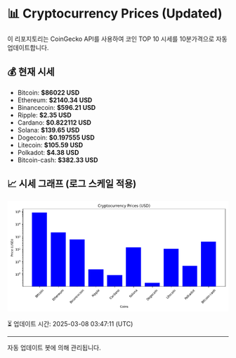 
# 📊 Cryptocurrency Prices (Updated)

이 리포지토리는 CoinGecko API를 사용하여 코인 TOP 10 시세를 10분가격으로 자동 업데이트합니다.

## 💰 현재 시세
- Bitcoin: **$86022 USD**
- Ethereum: **$2140.34 USD**
- Binancecoin: **$596.21 USD**
- Ripple: **$2.35 USD**
- Cardano: **$0.822112 USD**
- Solana: **$139.65 USD**
- Dogecoin: **$0.197555 USD**
- Litecoin: **$105.59 USD**
- Polkadot: **$4.38 USD**
- Bitcoin-cash: **$382.33 USD**

## 📈 시세 그래프 (로그 스케일 적용)
![Crypto Prices](crypto_prices.png)

⏳ 업데이트 시간: 2025-03-08 03:47:11 (UTC)

---
자동 업데이트 봇에 의해 관리됩니다.

